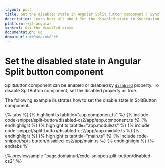 ```yaml
---
layout: post
title: Set the disabled state in Angular Split button component | Syncfusion
description: Learn here all about Set the disabled state in Syncfusion Angular Split button component of Syncfusion Essential JS 2 and more.
platform: ej2-angular
control: Set the disabled state 
documentation: ug
domainurl: ##DomainURL##
---
```


# Set the disabled state in Angular Split button component

SplitButton component can be enabled or disabled by [`disabled`](https://ej2.syncfusion.com/angular/documentation/api/split-button#disabled) property.
To disable SplitButton component, set the disabled property as true.

The following example illustrates how to set the disable state in SplitButton component.

{% tabs %}
{% highlight ts tabtitle="app.component.ts" %}
{% include code-snippet/split-button/disabled-cs2/app/app.component.ts %}
{% endhighlight %}
{% highlight ts tabtitle="app.module.ts" %}
{% include code-snippet/split-button/disabled-cs2/app/app.module.ts %}
{% endhighlight %}
{% highlight ts tabtitle="main.ts" %}
{% include code-snippet/split-button/disabled-cs2/app/main.ts %}
{% endhighlight %}
{% endtabs %}
  
{% previewsample "page.domainurl/code-snippet/split-button/disabled-cs2" %}